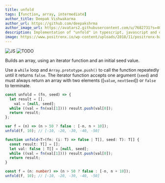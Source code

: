 ```yaml
---
title: unfold
tags: [function, array, intermediate]
author_title: Deepak Vishwakarma
author_url: https://github.com/deepakshrma
author_image_url: https://avatars2.githubusercontent.com/u/7682731?s=400
description: Implementation of "unfold" in typescript, javascript and deno.
image: https://www.positronx.io/wp-content/uploads/2018/11/positronx-banner-1152-1.jpg
---
```


![JS](https://img.shields.io/badge/supports-javascript-yellow.svg?style=flat-square)
![TODO](https://img.shields.io/badge///TODO-blue.svg?style=flat-square)

Builds an array, using an iterator function and an initial seed value.

Use a `while` loop and `Array.prototype.push()` to call the function repeatedly until it returns `false`.
The iterator function accepts one argument (`seed`) and must always return an array with two elements ([`value`, `nextSeed`]) or `false` to terminate.

```js
const unfold = (fn, seed) => {
  let result = [],
    val = [null, seed];
  while ((val = fn(val[1]))) result.push(val[0]);
  return result;
};
```

```js
var f = (n) => (n > 50 ? false : [-n, n + 10]);
unfold(f, 10); // [-10, -20, -30, -40, -50]
```

```ts
function unfold<T>(fn: (i: T) => false | T[], seed: T): T[] {
  const result: T[] = [];
  let val: false | T[] = [null, seed];
  while ((val = fn(val[1]))) result.push(val[0]);
  return result;
}
```

```ts
const f = (n: number) => (n > 50 ? false : [-n, n + 10]);
unfold(f, 10); // [-10, -20, -30, -40, -50]
```
